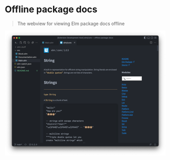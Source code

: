 # Offline package docs
> The webview for viewing Elm package docs offline

![A screenshot of the webview](./screenshot.png)

